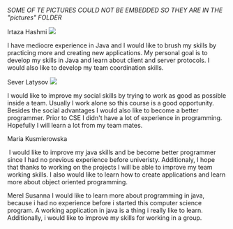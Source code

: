 *SOME OF TE PICTURES COULD NOT BE EMBEDDED SO THEY ARE IN THE "pictures" FOLDER*

Irtaza Hashmi
![](https://d1bvpoagx8hqbg.cloudfront.net/259/9ae5a587b07da49763639cd1720114b3.jpg)


I have mediocre experience in Java and I would like to brush my skills by practicing more and creating new applications.
My personal goal is to develop my skills in Java and learn about client and server protocols. I would also like to 
develop my team coordination skills.

Sever Latysov
![](https://www.hebbescasting.nl/images/person/60768-4-gr.jpg?t=1500309204)


I would like to improve my social skills by trying to work as good as possible inside a team. Usually I work alone so this course is a good opportunity.
Besides the social advantages I would also like to become a better programmer. Prior to CSE I didn't have a lot of experience in programming. Hopefully I will learn a lot from my team mates.


Maria Kusmierowska

![]()
I would like to improve my java skills and be become better programmer since I had no previous experience before univeristy.
Additionaly, I hope that thanks to working on the projects I will be able to improve my team working skills. I also would like to learn how to create applications and learn more about object oriented programming. 


Merel Susanna
I would like to learn more about programming in java, because i had no experience before i started this computer science program. 
A working application in java is a thing i really like to learn. Additionally, i would like to improve my skills for working in a group.
![]()

